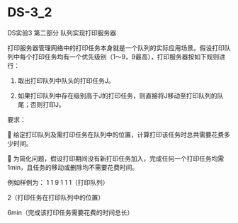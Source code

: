 # DS-3_2
DS实验3 第二部分 队列实现打印服务器

打印服务器管理网络中的打印任务本身就是一个队列的实际应用场景。假设打印队列中每个打印任务均有一个优先级别（1～9，9最高），打印服务器按如下规则进行：

1)	取出打印队列中队头的打印任务J。

2)	如果打印队列中存在级别高于J的打印任务，则直接将J移动至打印队列的队尾；否则打印J。

要求：

	给定打印队列及需打印任务在队列中的位置，计算打印该任务时总共需要花费多少时间。

	为简化问题，假设打印期间没有新打印任务加入，完成任何一个打印任务均需1min，且任务的移动或删除均不需要花费时间。

例如样例为： 1 1 9 1 1 1（打印队列）

2（打印任务在打印队列中的位置）
  
6min（完成该打印任务需要花费的时间总长）
